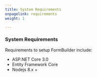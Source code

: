 ```yaml
---
title: System Requirements
onpagelink: requirements
weight: 1

---
```


### **System Requirements**

Requirements to setup FormBuilder include:

- ASP.NET Core 3.0
- Entity Framework Core
- Nodejs 8.x +
 
